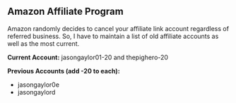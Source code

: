 ## Amazon Affiliate Program

Amazon randomly decides to cancel your affiliate link account regardless of referred business. So, I have to maintain a list of old affiliate accounts as well as the most current.


**Current Account:** jasongaylor01-20 and thepighero-20

**Previous Accounts (add -20 to each):**
* jasongaylor0e
* jasongaylord
